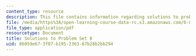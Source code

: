 ```yaml
---
content_type: resource
description: This file contains information regarding solutions to problem set 8.
file: /media/https%3A/open-learning-course-data-rc.s3.amazonaws.com/6-851-advanced-data-structures-spring-2012/86059e673f07b195236367b28b2bb294_MIT6_851S12_ps8sol.pdf
file_type: application/pdf
resourcetype: Document
title: Solutions to Problem Set 8
uid: 86059e67-3f07-b195-2363-67b28b2bb294
---
```

